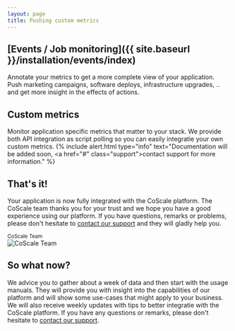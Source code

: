 ```yaml
---
layout: page
title: Pushing custom metrics
---
```


## [Events / Job monitoring]({{ site.baseurl }}/installation/events/index)
Annotate your metrics to get a more complete view of your application. Push marketing campaigns, software deploys, infrastructure upgrades, .. and get more insight in the effects of actions.

## Custom metrics
Monitor application specific metrics that matter to your stack. We provide both API integration as script polling so you can easily integratie your own custom metrics.
{% include alert.html type="info" text="Documentation will be added soon,  <a href=\"#\" class=\"support\">contact support</a> for more information." %}


## That's it!
Your application is now fully integrated with the CoScale platform. The CoScale team thanks you for your trust and we hope you have a good experience using our platform. If you have questions, remarks or problems, please don't hesitate to <a href="#" class="support">contact our support</a> and they will gladly help you.

<p class="text-center">
<small>CoScale Team</small><br />
<img class="" src="{{ site.baseurl }}/gfx/getting-started/install-custom/team.jpg" alt="CoScale Team" /></p>

## So what now?
We advice you to gather about a week of data and then start with the usage manuals<!-- [usage manuals]({{ site.baseurl }}/usage/)-->. They will provide you with insight into the capabilities of our platform and will show some use-cases that might apply to your business. We will also receive weekly updates with tips to better integratie with the CoScale platform. If you have any questions or remarks, please don't hesitate to <a href="#" class="support">contact our support</a>.
